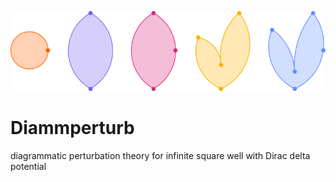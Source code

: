![diagram image](diagram_image.png)

# Diammperturb

diagrammatic perturbation theory for infinite square well with Dirac delta potential

